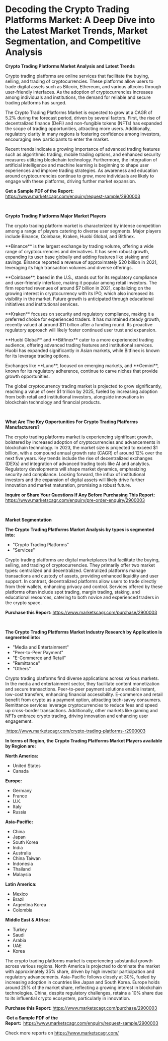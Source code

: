 <p><h1>Decoding the Crypto Trading Platforms Market: A Deep Dive into the Latest Market Trends, Market Segmentation, and Competitive Analysis</h1></p><p><strong>Crypto Trading Platforms Market Analysis and Latest Trends</strong></p>
<p><p>Crypto trading platforms are online services that facilitate the buying, selling, and trading of cryptocurrencies. These platforms allow users to trade digital assets such as Bitcoin, Ethereum, and various altcoins through user-friendly interfaces. As the adoption of cryptocurrencies increases among individuals and institutions, the demand for reliable and secure trading platforms has surged.</p><p>The Crypto Trading Platforms Market is expected to grow at a CAGR of 5.2% during the forecast period, driven by several factors. First, the rise of decentralized finance (DeFi) and non-fungible tokens (NFTs) has expanded the scope of trading opportunities, attracting more users. Additionally, regulatory clarity in many regions is fostering confidence among investors, encouraging new participants to enter the market.</p><p>Recent trends indicate a growing importance of advanced trading features such as algorithmic trading, mobile trading options, and enhanced security measures utilizing blockchain technology. Furthermore, the integration of artificial intelligence and machine learning is beginning to shape user experiences and improve trading strategies. As awareness and education around cryptocurrencies continue to grow, more individuals are likely to engage with these platforms, driving further market expansion.</p></p>
<p><strong>Get a Sample PDF of the Report:&nbsp;</strong> <a href="https://www.marketscagr.com/enquiry/request-sample/2900003?utm_campaign=2460&utm_medium=2&utm_source=Github&utm_content=ia&utm_term=16032025&utm_id=crypto-trading-platforms">https://www.marketscagr.com/enquiry/request-sample/2900003</a></p>
<p>&nbsp;</p>
<p><strong>Crypto Trading Platforms Major Market Players</strong></p>
<p><p>The crypto trading platform market is characterized by intense competition among a range of players catering to diverse user segments. Major players include Binance, Coinbase, Kraken, Huobi Global, and Bitfinex. </p><p>**Binance** is the largest exchange by trading volume, offering a wide range of cryptocurrencies and derivatives. It has seen robust growth, expanding its user base globally and adding features like staking and savings. Binance reported a revenue of approximately $20 billion in 2021, leveraging its high transaction volumes and diverse offerings.</p><p>**Coinbase**, based in the U.S., stands out for its regulatory compliance and user-friendly interface, making it popular among retail investors. The firm reported revenues of around $7 billion in 2021, capitalizing on the growing interest in cryptocurrency with its IPO, which also increased its visibility in the market. Future growth is anticipated through educational initiatives and institutional services.</p><p>**Kraken** focuses on security and regulatory compliance, making it a preferred choice for experienced traders. It has maintained steady growth, recently valued at around $11 billion after a funding round. Its proactive regulatory approach will likely foster continued user trust and expansion.</p><p>**Huobi Global** and **Bitfinex** cater to a more experienced trading audience, offering advanced trading features and institutional services. Huobi has expanded significantly in Asian markets, while Bitfinex is known for its leverage trading options.</p><p>Exchanges like **Luno**, focused on emerging markets, and **Gemini**, known for its regulatory adherence, continue to carve niches that provide growth opportunities. </p><p>The global cryptocurrency trading market is projected to grow significantly, reaching a value of over $1 trillion by 2025, fueled by increasing adoption from both retail and institutional investors, alongside innovations in blockchain technology and financial products.</p></p>
<p>&nbsp;</p>
<p><strong>What Are The Key Opportunities For Crypto Trading Platforms Manufacturers?</strong></p>
<p><p>The crypto trading platforms market is experiencing significant growth, bolstered by increased adoption of cryptocurrencies and advancements in blockchain technology. In 2023, the market size is projected to exceed $1 billion, with a compound annual growth rate (CAGR) of around 12% over the next five years. Key trends include the rise of decentralized exchanges (DEXs) and integration of advanced trading tools like AI and analytics. Regulatory developments will shape market dynamics, emphasizing security and compliance. Looking forward, the influx of institutional investors and the expansion of digital assets will likely drive further innovation and market maturation, promising a robust future.</p></p>
<p><strong>Inquire or Share Your Questions If Any Before Purchasing This Report:</strong> <a href="https://www.marketscagr.com/enquiry/pre-order-enquiry/2900003?utm_campaign=2460&utm_medium=2&utm_source=Github&utm_content=ia&utm_term=16032025&utm_id=crypto-trading-platforms">https://www.marketscagr.com/enquiry/pre-order-enquiry/2900003</a></p>
<p>&nbsp;</p>
<p><strong>Market Segmentation</strong></p>
<p><strong>The Crypto Trading Platforms Market Analysis by types is segmented into:</strong></p>
<p><ul><li>"Crypto Trading Platforms"</li><li>"Services"</li></ul></p>
<p><p>Crypto trading platforms are digital marketplaces that facilitate the buying, selling, and trading of cryptocurrencies. They primarily offer two market types: centralized and decentralized. Centralized platforms manage transactions and custody of assets, providing enhanced liquidity and user support. In contrast, decentralized platforms allow users to trade directly from their wallets, enhancing privacy and control. Services offered by these platforms often include spot trading, margin trading, staking, and educational resources, catering to both novice and experienced traders in the crypto space.</p></p>
<p><strong>Purchase this Report:&nbsp;</strong><a href="https://www.marketscagr.com/purchase/2900003?utm_campaign=2460&utm_medium=2&utm_source=Github&utm_content=ia&utm_term=16032025&utm_id=crypto-trading-platforms">https://www.marketscagr.com/purchase/2900003</a></p>
<p>&nbsp;</p>
<p><strong>The Crypto Trading Platforms Market Industry Research by Application is segmented into:</strong></p>
<p><ul><li>"Media and Entertainment"</li><li>"Peer-to-Peer Payment"</li><li>"E-Commerce and Retail"</li><li>"Remittance"</li><li>"Others"</li></ul></p>
<p><p>Crypto trading platforms find diverse applications across various markets. In the media and entertainment sector, they facilitate content monetization and secure transactions. Peer-to-peer payment solutions enable instant, low-cost transfers, enhancing financial accessibility. E-commerce and retail benefit from crypto as a payment option, attracting tech-savvy consumers. Remittance services leverage cryptocurrencies to reduce fees and speed up cross-border transactions. Additionally, other markets like gaming and NFTs embrace crypto trading, driving innovation and enhancing user engagement.</p></p>
<p><a href="https://www.marketscagr.com/crypto-trading-platforms-r2900003?utm_campaign=2460&utm_medium=2&utm_source=Github&utm_content=ia&utm_term=16032025&utm_id=crypto-trading-platforms">&nbsp;https://www.marketscagr.com/crypto-trading-platforms-r2900003</a></p>
<p><strong>In terms of Region, the Crypto Trading Platforms Market Players available by Region are:</strong></p>
<p>
    <p> <strong> North America: </strong>
        <ul>
            <li>United States</li>
            <li>Canada</li>
        </ul>
        </p> 
    <p> <strong> Europe: </strong>
        <ul>
            <li>Germany</li>
            <li>France</li>
            <li>U.K.</li>
            <li>Italy</li>
            <li>Russia</li>
        </ul>
        </p> 
    <p> <strong> Asia-Pacific: </strong>
        <ul>
            <li>China</li>
            <li>Japan</li>
            <li>South Korea</li>
            <li>India</li>
            <li>Australia</li>
            <li>China Taiwan</li>
            <li>Indonesia</li>
            <li>Thailand</li>
            <li>Malaysia</li>
        </ul>
        </p> 
    <p> <strong> Latin America: </strong>
        <ul>
            <li>Mexico</li>
            <li>Brazil</li>
            <li>Argentina Korea</li>
            <li>Colombia</li>
        </ul>
        </p> 
    <p> <strong> Middle East & Africa: </strong>
        <ul>
            <li>Turkey</li>
            <li>Saudi</li>
            <li>Arabia</li>
            <li>UAE</li>
            <li>Korea</li>
        </ul>
    </p>
    </p>
<p><p>The crypto trading platforms market is experiencing substantial growth across various regions. North America is projected to dominate the market with approximately 35% share, driven by high investor participation and regulatory advancements. Asia-Pacific follows closely at 30%, fueled by increasing adoption in countries like Japan and South Korea. Europe holds around 25% of the market share, reflecting a growing interest in blockchain technologies. China, despite regulatory challenges, retains a 10% share due to its influential crypto ecosystem, particularly in innovation.</p></p>
<p><strong>Purchase this Report: </strong><a href="https://www.marketscagr.com/purchase/2900003?utm_campaign=2460&utm_medium=2&utm_source=Github&utm_content=ia&utm_term=16032025&utm_id=crypto-trading-platforms">https://www.marketscagr.com/purchase/2900003</a></p>
<p>&nbsp;<strong>Get a Sample PDF of the Report:&nbsp;&nbsp;</strong><a href="https://www.marketscagr.com/enquiry/request-sample/2900003?utm_campaign=2460&utm_medium=2&utm_source=Github&utm_content=ia&utm_term=16032025&utm_id=crypto-trading-platforms">https://www.marketscagr.com/enquiry/request-sample/2900003</a></p>
<p><strong></strong></p>
<p>Check more reports on <a href="https://www.marketscagr.com/?utm_campaign=2460&utm_medium=2&utm_source=Github&utm_content=ia&utm_term=16032025&utm_id=crypto-trading-platforms">https://www.marketscagr.com/</a></p>